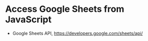 Access Google Sheets from JavaScript
====================================

- Google Sheets API, https://developers.google.com/sheets/api/

